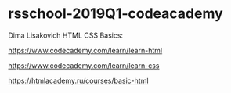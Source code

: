 # rsschool-2019Q1-codeacademy
Dima Lisakovich
HTML CSS Basics: 

https://www.codecademy.com/learn/learn-html

https://www.codecademy.com/learn/learn-css

https://htmlacademy.ru/courses/basic-html
